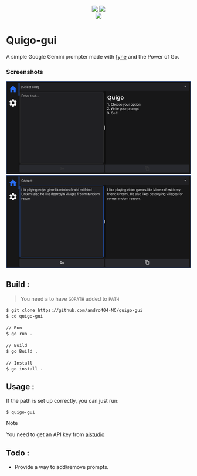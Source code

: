 <p align="center">
  <img
    src="https://img.shields.io/badge/go-%2300ADD8.svg?style=for-the-badge&logo=go&logoColor=white"
  />
    <img
    src="https://img.shields.io/badge/Gemini-8E75B2?style=for-the-badge&logo=googlebard&logoColor=fff"
  /><br />
  <img
    src="https://github.com/andro404-MC/quigo-gui/actions/workflows/test.yml/badge.svg"
  />
</p>

# Quigo-gui

A simple Google Gemini prompter made with [fyne](https://github.com/fyne-io/fyne/) and the Power of Go.

### Screenshots

![main](asset/Screenshot_2024-05-12-12-12-04_1366x768.png)
![correct](asset/Screenshot_2024-05-12-12-17-14_1366x768.png)

## Build :

> You need a to have `GOPATH` added to `PATH`

```
$ git clone https://github.com/andro404-MC/quigo-gui
$ cd quigo-gui

// Run
$ go run .

// Build
$ go Build .

// Install
$ go install .
```

## Usage :

If the path is set up correctly, you can just run:

```
$ quigo-gui
```

> [!NOTE]
> You need to get an API key from [aistudio](https://aistudio.google.com/app/apikey)

## Todo :

- Provide a way to add/remove prompts.
